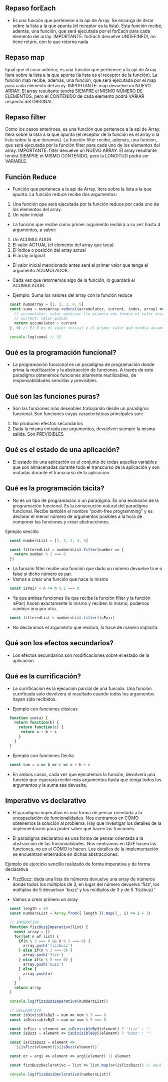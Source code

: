 ## Repaso forEach
- Es una función que pertenece a la api de Array. Se encarga de iterar sobre la lista a la que apunta (el receptor es la lista).
Esta función recibe, además, una función, que será ejecutada por el forEach para cada elemento del array.
IMPORTANTE: forEach devuelve UNDEFINED!, no tiene return, con lo que retorna nada

## Repaso map
Igual que el caso anterior, es una función que pertenece a la api de Array. Itera sobre la lista a la que apunta (la lista es el receptor de la función).
La función map recibe, además, una función, que será ejecutada por el map para cada elemento del array.
IMPORTANTE: map devuelve un NUEVO ARRAY. El array resultante tendrá SIEMPRE el MISMO NÚMERO DE ELEMENTOS, pero el CONTENIDO de cada elemento podrá VARIAR respecto del ORIGINAL.

## Repaso filter
Como los casos anteriroes, es una función que pertenece a la api de Array. Itera sobre la lista a la que apunta (el receptor de la función es el array o la lista sobre la que iteramos).
La función filter recibe, además, una función, que será ejecutada por la función filter para cada uno de los elementos del array.
IMPORTANTE: filter devuelve un NUEVO ARRAY. El array resultante tendrá SIEMPRE el MISMO CONTENIDO, pero la LONGITUD podrá ser VARIABLE.

## Función Reduce
- Función que pertenece a la api de Array. Itera sobre la lista a la que apunta. La función reduce recibe dos argumentos:
1. Una función que será ejecutada por la función reduce por cada uno de los elementos del array.
2. Un valor inicial

- La función que recibe como primer argumento recibirá a su vez hasta 4 argumentos, a saber:
1. Un ACUMULADOR
2. El valor ACTUAL (el elemento del array que toca)
3. El índice o posición del array actual
4. El array original

- El valor inicial mencionado antes será el primer valor que tenga el argumento ACUMULADOR.
- Cada vez que retornemos algo de la función, lo guardará el ACUMULADOR.
  
- Ejemplo: Suma los valores del array con la función reduce
```js
  const numsArray = [1, 2, 3, 4, 5]
  const suma = numsArray.reduce((accumulator, current, index, array) => {
    // accumulator: valor anterior (la primera vez tendrá el valor inicial)
    // current: valor actual
    return accumulator + current
  }, 0) // El 0 es el valor inicial y el primer valor que tendrá accumulator

  console.log(suma) // 15
```

## Qué es la programación funcional?
- La programación funcional es un paradigma de programación donde prima la reutilización y la abstracción de funciones. A través de este paradigma obtenemos funciones altamente reutilizables, de responsabilidades sencillas y previsibles.
 
## Qué son las funciones puras?
- Son las funciones más deseables trabajando desde un paradigma funcional. Son funciones cuyas características principales son:
1. No producen efectos secundarios
2. Dada la misma entrada por argumentos, devuelven siempre la misma salida. Son PREVISIBLES

## Qué es el estado de una aplicación?
- El estado de una aplicación es el conjunto de todas aquellas variables que son almacenadas durante todo el transcurso de la aplicación y son mutadas durante el transcurso de la aplicación.

## Qué es la programación tácita?
- No es un tipo de programación o un paradigma. Es una evolución de la programación funcional. Es la consecución natural del paradigma funcional.
Recibe también el nombre "point-free programming" y es declarar el menor número de argumentos posibles a la hora de componer las funciones y crear abstracciones.

Ejemplo sencillo
```js
  const numbersList = [1, 2, 3, 4, 5]

  const filteredList = numbersList.filter(number => {
    return number % 2 === 0
  })
```
- La función filter recibe una función que dado un número devuelve true o false si dicho número es par.
- Vamos a crear una función que hace lo mismo
```js
  const isPair = n => n % 2 === 0
```
- Ya que ambas funciones (la que recibe la función filter y la función isPair) hacen exactamente lo mismo y reciben lo mismo, podemos cambiar una por otra.
```js
  const filteredList = numbersList.filter(isPair)
```
* No declaramos el argumento que recibirá, lo hace de manera implícita.
  

## Qué son los efectos secundarios?
- Los efectos secundarios son modificaciones sobre el estado de la aplicación

## Qué es la currificación?
- La currificación es la ejecución parcial de una función. Una función currificada solo devolverá el resultado cuando todos los argumentos hayan sido recibidos.

- Ejemplo con funciones clásicas
```js
  function sum(a) {
    return function(b) {
      return function(c) {
       return a + b + c
      }
    }
  }
```
- Ejemplo con funciones flecha
```js
  const sum = a => b => c => a + b + c
```
- En ambos casos, cada vez que ejecutemos la función, devolverá una función que esperará recibir más argumentos hasta que tenga todos los argumentos y la suma sea devuelta.
  
## Imperativo vs declarativo
- El paradigma imperativo es una forma de pensar orientada a la encapsulación de funcionalidades. Nos centramos en CÓMO obtenemos la solución al problema. Hay que investigar los detalles de la implementación para poder saber qué hacen las funciones.

- El paradigma declarativo es una forma de pensar orientada a la abstracción de las funcionalidades. Nos centramos en QUÉ hacen las funciones, no en el CÓMO lo hacen. Los detalles de la implementación se encuentran enterrados en dichas abstracciones.

Ejemplo de ejercicio sencillo realizado de forma imperativa y de forma declarativa
* FizzBuzz: dada una lista de números devuelve una array de números donde todos los múltiplos de 3, en lugar del número devuelva 'fizz', los múltiplos de 5 devuelvan 'buzz' y los múltiplos de 3 y de 5 'fizzbuzz'

- Vamos a crear primero un array
```js
  const length = 20
  const numbersList = Array.from({ length }).map((_, i) => i + 1)
```

```js
  // IMPERATIVO
  function fizzBuzzImperativo(list) {
    const array = []
    for(let n of list) {
      if(n % 3 === 0 && n % 5 === 0) {
        array.push('fizzbuzz')
      } else if(n % 3 === 0) {
        array.push('fizz')
      } else if(n % 5 === 0) {
        array.push('buzz')
      } else {
        array.push(n)
      }
    }
    return array
  }

  console.log(fizzBuzzImperativo(numbersList))
```

```js
  // DECLARATIVO
  const isDivisibleBy3 = num => num % 3 === 0
  const isDivisibleBy5 = num => num % 5 === 0

  const isFizz = element => isDivisibleBy3(element) ? 'fizz' : ''
  const isBuzz = element => isDivisibleBy5(element) ? 'buzz' : ''

  const isFizzBuzz = element =>
    `${isFizz(element)}${isBuzz(element)}`

  const or = arg1 => element => arg1(element) || element

  const fizzBuzzDeclarativo = list => list.map(or(isFizzBuzz)) // Aquí aplicamos un poco de programación tácita. No definimos los argumentos que van a recibir.

  console.log(fizzBuzzDeclarativo(numbersList))
```




